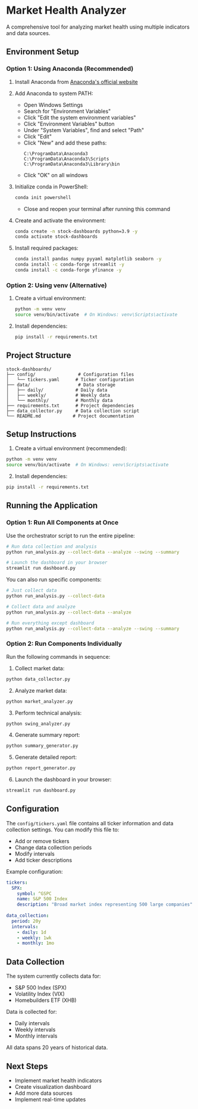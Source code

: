 # Market Health Analyzer

A comprehensive tool for analyzing market health using multiple indicators and data sources.

## Environment Setup

### Option 1: Using Anaconda (Recommended)

1. Install Anaconda from [Anaconda's official website](https://www.anaconda.com/download)

2. Add Anaconda to system PATH:
   - Open Windows Settings
   - Search for "Environment Variables"
   - Click "Edit the system environment variables"
   - Click "Environment Variables" button
   - Under "System Variables", find and select "Path"
   - Click "Edit"
   - Click "New" and add these paths:
     ```
     C:\ProgramData\Anaconda3
     C:\ProgramData\Anaconda3\Scripts
     C:\ProgramData\Anaconda3\Library\bin
     ```
   - Click "OK" on all windows

3. Initialize conda in PowerShell:
   ```bash
   conda init powershell
   ```
   - Close and reopen your terminal after running this command

4. Create and activate the environment:
   ```bash
   conda create -n stock-dashboards python=3.9 -y
   conda activate stock-dashboards
   ```

5. Install required packages:
   ```bash
   conda install pandas numpy pyyaml matplotlib seaborn -y
   conda install -c conda-forge streamlit -y
   conda install -c conda-forge yfinance -y
   ```

### Option 2: Using venv (Alternative)

1. Create a virtual environment:
   ```bash
   python -m venv venv
   source venv/bin/activate  # On Windows: venv\Scripts\activate
   ```

2. Install dependencies:
   ```bash
   pip install -r requirements.txt
   ```

## Project Structure
```
stock-dashboards/
├── config/                # Configuration files
│   └── tickers.yaml      # Ticker configuration
├── data/                  # Data storage
│   ├── daily/            # Daily data
│   ├── weekly/           # Weekly data
│   └── monthly/          # Monthly data
├── requirements.txt      # Project dependencies
├── data_collector.py     # Data collection script
└── README.md            # Project documentation
```

## Setup Instructions

1. Create a virtual environment (recommended):
```bash
python -m venv venv
source venv/bin/activate  # On Windows: venv\Scripts\activate
```

2. Install dependencies:
```bash
pip install -r requirements.txt
```

## Running the Application

### Option 1: Run All Components at Once
Use the orchestrator script to run the entire pipeline:
```bash
# Run data collection and analysis
python run_analysis.py --collect-data --analyze --swing --summary

# Launch the dashboard in your browser
streamlit run dashboard.py
```

You can also run specific components:
```bash
# Just collect data
python run_analysis.py --collect-data

# Collect data and analyze
python run_analysis.py --collect-data --analyze

# Run everything except dashboard
python run_analysis.py --collect-data --analyze --swing --summary
```

### Option 2: Run Components Individually
Run the following commands in sequence:

1. Collect market data:
```bash
python data_collector.py
```

2. Analyze market data:
```bash
python market_analyzer.py
```

3. Perform technical analysis:
```bash
python swing_analyzer.py
```

4. Generate summary report:
```bash
python summary_generator.py
```

5. Generate detailed report:
```bash
python report_generator.py
```

6. Launch the dashboard in your browser:
```bash
streamlit run dashboard.py
```

## Configuration

The `config/tickers.yaml` file contains all ticker information and data collection settings. You can modify this file to:
- Add or remove tickers
- Change data collection periods
- Modify intervals
- Add ticker descriptions

Example configuration:
```yaml
tickers:
  SPX:
    symbol: ^GSPC
    name: S&P 500 Index
    description: "Broad market index representing 500 large companies"
  
data_collection:
  period: 20y
  intervals:
    - daily: 1d
    - weekly: 1wk
    - monthly: 1mo
```

## Data Collection
The system currently collects data for:
- S&P 500 Index (SPX)
- Volatility Index (VIX)
- Homebuilders ETF (XHB)

Data is collected for:
- Daily intervals
- Weekly intervals
- Monthly intervals

All data spans 20 years of historical data.

## Next Steps
- Implement market health indicators
- Create visualization dashboard
- Add more data sources
- Implement real-time updates 